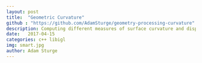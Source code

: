 ```yaml
---
layout: post
title:  "Geometric Curvature"
github : "https://github.com/AdamSturge/geometry-processing-curvature"
description: Computing different measures of surface curvature and displaying them as color maps on a triangle mesh
date:   2017-04-15
categories: c++ libigl
img: smart.jpg
author: Adam Sturge
---
```


